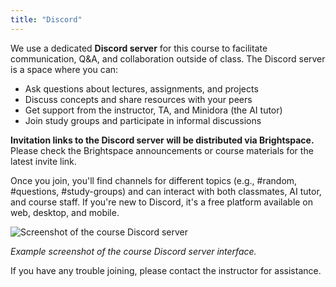 ```yaml
---
title: "Discord"
---
```


We use a dedicated **Discord server** for this course to facilitate communication, Q&A, and collaboration outside of class. The Discord server is a space where you can:

- Ask questions about lectures, assignments, and projects
- Discuss concepts and share resources with your peers
- Get support from the instructor, TA, and Minidora (the AI tutor)
- Join study groups and participate in informal discussions

**Invitation links to the Discord server will be distributed via Brightspace.**
Please check the Brightspace announcements or course materials for the latest invite link.

Once you join, you'll find channels for different topics (e.g., #random, #questions, #study-groups) and can interact with both classmates, AI tutor, and course staff. If you're new to Discord, it's a free platform available on web, desktop, and mobile.

![Screenshot of the course Discord server](../figs/discord-server.png)

*Example screenshot of the course Discord server interface.*

If you have any trouble joining, please contact the instructor for assistance.
